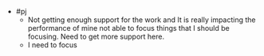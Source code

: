 - #pj
	- Not getting enough support for the work and It is really impacting the performance of mine not able to focus things that I should be focusing. Need to get more support here.
	- I need to focus